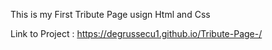 ﻿This is my First Tribute Page usign Html and Css

 Link to Project : https://degrussecu1.github.io/Tribute-Page-/
